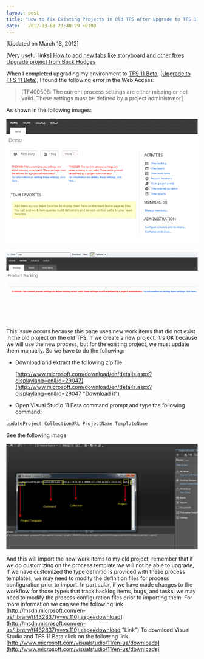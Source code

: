 ```yaml
---
layout: post
title: "How to Fix Existing Projects in Old TFS After Upgrade to TFS 11 Beta"
date:   2012-03-08 21:48:29 +0100
---
```


[Updated on March 13, 2012]

[Very useful links]
[How to add new tabs like storyboard and other fixes](http://blogs.msdn.com/b/visualstudioalm/archive/2012/03/06/get-your-agile-project-fixed-after-an-upgrade-from-tfs2010-to-tfs11-beta.aspx?ocid=soc-n-eg-elite--MRadwan "Hofman, how to fix?")
[Upgrade project from Buck Hodges](http://blogs.msdn.com/b/buckh/archive/2012/03/05/updating-a-team-project-to-use-new-features-after-upgrading-to-tfs-11-beta.aspx?ocid=soc-n-eg-elite--MRadwan "Buck Hodges") 

When I completed upgrading my environment to [TFS 11 Beta](https://mohamedradwan-devops.github.io/category/visual-studio-11-beta/ "Visual Studio 11 Beta"), ([Upgrade to TFS 11 Beta](https://mohamedradwan-devops.github.io/posts/upgrade-tfs-2010-to-tfs-11-beta-step-by-step-and-its-prerequisites/ "Upgrade to TFS 11 Beta")), I found the following error in the Web Access:

> [TF400508: The current process settings are either missing or not valid. These settings must be defined by a project administrator]

As shown in the following images:

![3-7-2012 11-31-58 PM](/assets/img/2012/03/3-7-2012-11-31-58-PM.png)

![3-8-2012 10-31-52 PM](/assets/img/2012/03/3-8-2012-10-31-52-PM-1024x373.png)

This issue occurs because this page uses new work items that did not exist in the old project on the old TFS. If we create a new project, it's OK because we will use the new process, but for the existing project, we must update them manually. So we have to do the following:

- Download and extract the following zip file:

  [http://www.microsoft.com/download/en/details.aspx?displaylang=en&id=29047](http://www.microsoft.com/download/en/details.aspx?displaylang=en&id=29047 "Download it")

- Open Visual Studio 11 Beta command prompt and type the following command:

```bash
updateProject CollectionURL ProjectName TemplateName
```

See the following image 

[![3-8-2012 10-59-14 PM](/assets/img/2012/03/3-8-2012-10-59-14-PM-1024x562.png)](/assets/img/2012/03/3-8-2012-10-59-14-PM.png)

And this will import the new work items to my old project, remember that
if we do customizing on the process template we will not be able to
upgrade, If we have customized the type definitions provided with these
process templates, we may need to modify the definition files for
process configuration prior to import. In particular, if we have made
changes to the workflow for those types that track backlog items, bugs,
and tasks, we may need to modify the process configuration files prior
to importing them. For more information we can see the following link
[http://msdn.microsoft.com/en-us/library/ff432837(v=vs.110).aspx#download](http://msdn.microsoft.com/en-us/library/ff432837(v=vs.110).aspx#download "Link")
To download Visual Studio and TFS 11 Beta click on the following link
[http://www.microsoft.com/visualstudio/11/en-us/downloads](http://www.microsoft.com/visualstudio/11/en-us/downloads)

